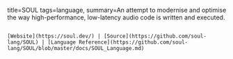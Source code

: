 title=SOUL
tags=language, 
summary=An attempt to modernise and optimise the way high-performance, low-latency audio code is written and executed.
~~~~~~

[Website](https://soul.dev/) | [Source](https://github.com/soul-lang/SOUL) | [Language Reference](https://github.com/soul-lang/SOUL/blob/master/docs/SOUL_Language.md)


